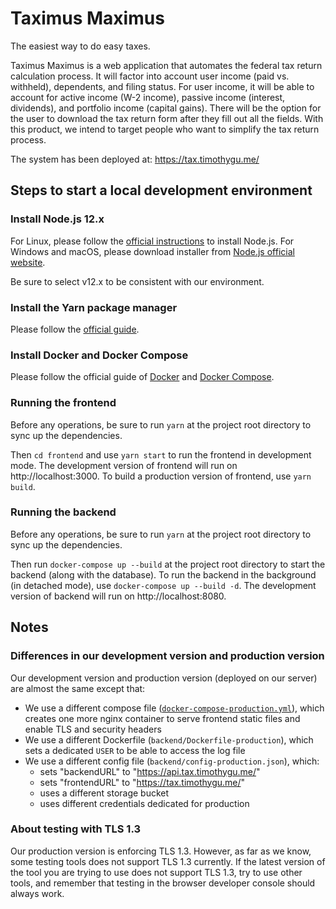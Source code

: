 # Taximus Maximus

The easiest way to do easy taxes.

Taximus Maximus is a web application that automates the federal tax return calculation process. It will factor into account user income (paid vs. withheld), dependents, and filing status. For user income, it will be able to account for active income (W-2 income), passive income (interest, dividends), and portfolio income (capital gains). There will be the option for the user to download the tax return form after they fill out all the fields. With this product, we intend to target people who want to simplify the tax return process.

The system has been deployed at: https://tax.timothygu.me/

## Steps to start a local development environment

### Install Node.js 12.x

For Linux, please follow the [official instructions](https://github.com/nodesource/distributions/blob/master/README.md#installation-instructions) to install Node.js. For Windows and macOS, please download installer from [Node.js official website](https://nodejs.org/en/download/).

Be sure to select v12.x to be consistent with our environment.

### Install the Yarn package manager

Please follow the [official guide](https://classic.yarnpkg.com/en/docs/install/).

### Install Docker and Docker Compose

Please follow the official guide of [Docker](https://docs.docker.com/install/) and [Docker Compose](https://docs.docker.com/compose/install/).

### Running the frontend

Before any operations, be sure to run `yarn` at the project root directory to sync up the dependencies.

Then `cd frontend` and use `yarn start` to run the frontend in development mode. The development version of frontend will run on http://localhost:3000. To build a production version of frontend, use `yarn build`.

### Running the backend

Before any operations, be sure to run `yarn` at the project root directory to sync up the dependencies.

Then run `docker-compose up --build` at the project root directory to start the backend (along with the database). To run the backend in the background (in detached mode), use `docker-compose up --build -d`. The development version of backend will run on http://localhost:8080.

## Notes

### Differences in our development version and production version

Our development version and production version (deployed on our server) are almost the same except that:

- We use a different compose file ([`docker-compose-production.yml`](docker-compose-production-redacted.yml)), which creates one more nginx container to serve frontend static files and enable TLS and security headers
- We use a different Dockerfile (`backend/Dockerfile-production`), which sets a dedicated `USER` to be able to access the log file
- We use a different config file (`backend/config-production.json`), which:
  - sets "backendURL" to "https://api.tax.timothygu.me/"
  - sets "frontendURL" to "https://tax.timothygu.me/"
  - uses a different storage bucket
  - uses different credentials dedicated for production

### About testing with TLS 1.3

Our production version is enforcing TLS 1.3. However, as far as we know, some testing tools does not support TLS 1.3 currently. If the latest version of the tool you are trying to use does not support TLS 1.3, try to use other tools, and remember that testing in the browser developer console should always work.

